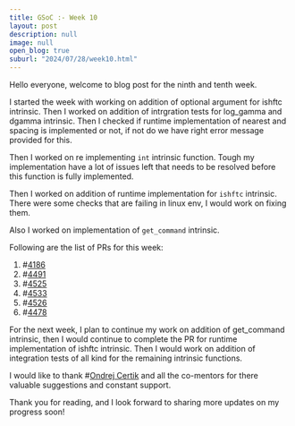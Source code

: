 ```yaml
---
title: GSoC :- Week 10
layout: post
description: null
image: null
open_blog: true
suburl: "2024/07/28/week10.html"
---
```


Hello everyone, welcome to blog post for the ninth and tenth week.

I started the week with working on addition of optional argument for ishftc intrinsic. Then I worked on addition of intrgration tests for log_gamma and dgamma intrinsic. Then I checked if runtime implementation of nearest and spacing is implemented or not, if not do we have right error message provided for this. 

Then I worked on re implementing `int` intrinsic function. Tough my implementation have a lot of issues left that needs to be resolved before this function is fully implemented.

Then I worked on addition of runtime implementation for `ishftc` intrinsic. There were some checks that are failing in linux env, I would work on fixing them. 

Also I worked on implementation of `get_command` intrinsic.

Following are the list of PRs for this week:

1) #[4186](https://github.com/lfortran/lfortran/pull/4186)
2) #[4491](https://github.com/lfortran/lfortran/pull/4491)
3) #[4525](https://github.com/lfortran/lfortran/pull/4525)
4) #[4533](https://github.com/lfortran/lfortran/pull/4533)
5) #[4526](https://github.com/lfortran/lfortran/pull/4526)
6) #[4478](https://github.com/lfortran/lfortran/pull/4476)

For the next week, I plan to continue my work on addition of get_command intrinsic, then I would continue to complete the PR for runtime implementation of ishftc intrinsic. Then I would work on addition of integration tests of all kind for the remaining intrinsic functions.

I would like to thank #[Ondrej Certik](https://github.com/certik) and all the co-mentors for there valuable suggestions and constant support.

Thank you for reading, and I look forward to sharing more updates on my progress soon!


